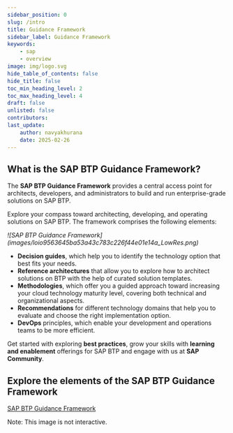 ```yaml
---
sidebar_position: 0
slug: /intro
title: Guidance Framework
sidebar_label: Guidance Framework
keywords:
    - sap
    - overview
image: img/logo.svg
hide_table_of_contents: false
hide_title: false
toc_min_heading_level: 2
toc_max_heading_level: 4
draft: false
unlisted: false
contributors:
last_update:
    author: navyakhurana
    date: 2025-02-26
---
```


## What is the SAP BTP Guidance Framework?

The **SAP BTP Guidance Framework** provides a central access point for architects, developers, and administrators to build and run enterprise-grade solutions on SAP BTP.

Explore your compass toward architecting, developing, and operating solutions on SAP BTP. The framework comprises the following elements:

<div style={{ display: 'flex', alignItems: 'center', gap: '20px' }}>
    <div style={{ flex: 1 }}>
        <em>![SAP BTP Guidance Framework](images/loio9563645ba53a43c783c226f44e01e14a_LowRes.png)</em>
    </div>
    <div style={{ flex: 2 }}>
        <ul>
            <li>
                <strong>Decision guides</strong>, which help you to identify the technology option that best fits your
                needs.
            </li>
            <li>
                <strong>Reference architectures</strong> that allow you to explore how to architect solutions on BTP
                with the help of curated solution templates.
            </li>
            <li>
                <strong>Methodologies</strong>, which offer you a guided approach toward increasing your cloud
                technology maturity level, covering both technical and organizational aspects.
            </li>
            <li>
                <strong>Recommendations</strong> for different technology domains that help you to evaluate and choose
                the right implementation option.
            </li>
            <li>
                <strong>DevOps</strong> principles, which enable your development and operations teams to be more
                efficient.
            </li>
        </ul>
    </div>
</div>

Get started with exploring **best practices**, grow your skills with **learning and enablement** offerings for SAP BTP and engage with us at **SAP Community**.

## Explore the elements of the SAP BTP Guidance Framework

[SAP BTP Guidance Framework](images/loio289a6bd8bcba4b209e24de6773cb2412_LowRes.png)

Note: This image is not interactive.

<!--
<GuidanceImageMap image={btpFrameworkImage}/>
-->
